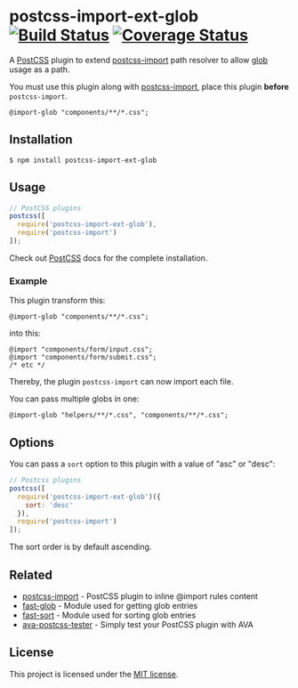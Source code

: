 # postcss-import-ext-glob [![Build Status][travis badge]][travis link] [![Coverage Status][coveralls badge]][coveralls link]

A [PostCSS][postcss] plugin to extend [postcss-import][postcss-import] path 
resolver to allow [glob][glob ref] usage as a path.

You must use this plugin along with [postcss-import][postcss-import], place 
this plugin **before** `postcss-import`.

```pcss
@import-glob "components/**/*.css";
```

## Installation

```console
$ npm install postcss-import-ext-glob
```

## Usage

```js
// PostCSS plugins
postcss([
  require('postcss-import-ext-glob'),
  require('postcss-import')
]);
```

Check out [PostCSS](https://github.com/postcss/postcss) docs for the complete 
installation.

### Example

This plugin transform this:

```pcss
@import-glob "components/**/*.css";
```

into this:

```pcss
@import "components/form/input.css";
@import "components/form/submit.css";
/* etc */
```

Thereby, the plugin `postcss-import` can now import each file.

You can pass multiple globs in one:

```pcss
@import-glob "helpers/**/*.css", "components/**/*.css";
```

## Options

You can pass a `sort` option to this plugin with a value of "asc" or "desc":

```js
// Postcss plugins
postcss([
  require('postcss-import-ext-glob')({
    sort: 'desc'
  }),
  require('postcss-import')
]);
```

The sort order is by default ascending.

## Related

- [postcss-import][postcss-import] - PostCSS plugin to inline @import rules 
content
- [fast-glob][fast-glob] - Module used for getting glob entries
- [fast-sort][fast-sort] - Module used for sorting glob entries
- [ava-postcss-tester][ava-postcss-tester] - Simply test your PostCSS plugin 
with AVA

## License

This project is licensed under the [MIT license](LICENSE).

[travis badge]: https://travis-ci.org/dimitrinicolas/postcss-import-ext-glob.svg?branch=master
[travis link]: https://travis-ci.org/dimitrinicolas/postcss-import-ext-glob
[coveralls badge]: https://coveralls.io/repos/github/dimitrinicolas/postcss-import-ext-glob/badge.svg?branch=master
[coveralls link]: https://coveralls.io/github/dimitrinicolas/postcss-import-ext-glob?branch=master

[postcss]: https://github.com/postcss/postcss
[postcss-import]: https://github.com/postcss/postcss-import
[fast-glob]: https://www.npmjs.com/package/fast-glob
[fast-sort]: https://www.npmjs.com/package/fast-sort
[ava-postcss-tester]: https://github.com/dimitrinicolas/ava-postcss-tester

[glob ref]: https://en.wikipedia.org/wiki/Glob_(programming)
